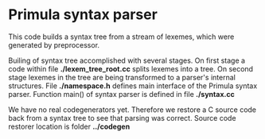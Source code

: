 # Primula syntax parser

This code builds a syntax tree from a stream of lexemes, which were generated by preprocessor.

Builing of syntax tree accomplished with several stages. On first stage a code within file __./lexem_tree_root.cc__  splits lexemes into a tree. 
On second stage lexemes in the tree are being transformed to a parser's internal structures. File __./namespace.h__ defines main interface of the Primula syntax parser.
Function main() of syntax parser is defined in file __./syntax.cc__

We have no real codegenerators yet. Therefore we restore a C source code back from a syntax tree  to see that parsing was correct. Source code restorer location is folder __../codegen__
